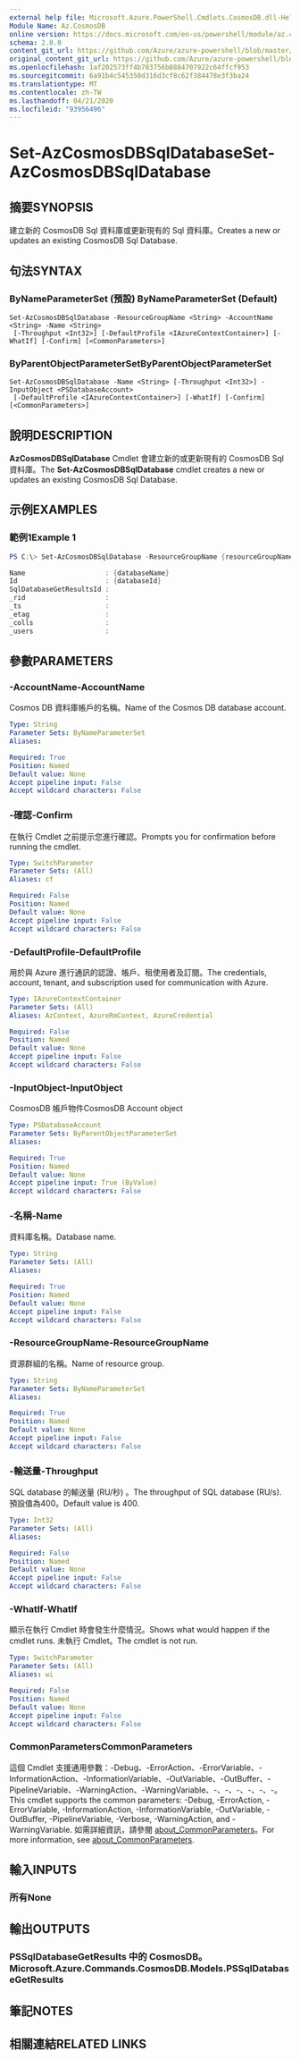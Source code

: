 ```yaml
---
external help file: Microsoft.Azure.PowerShell.Cmdlets.CosmosDB.dll-Help.xml
Module Name: Az.CosmosDB
online version: https://docs.microsoft.com/en-us/powershell/module/az.cosmosdb/set-azcosmosdbsqldatabase
schema: 2.0.0
content_git_url: https://github.com/Azure/azure-powershell/blob/master/src/CosmosDB/CosmosDB/help/Set-AzCosmosDBSqlDatabase.md
original_content_git_url: https://github.com/Azure/azure-powershell/blob/master/src/CosmosDB/CosmosDB/help/Set-AzCosmosDBSqlDatabase.md
ms.openlocfilehash: 1af202573ff4b783756b8884707922c64ffcf953
ms.sourcegitcommit: 6a91b4c545350d316d3cf8c62f384478e3f3ba24
ms.translationtype: MT
ms.contentlocale: zh-TW
ms.lasthandoff: 04/21/2020
ms.locfileid: "93956496"
---
```

# <span data-ttu-id="1848a-101">Set-AzCosmosDBSqlDatabase</span><span class="sxs-lookup"><span data-stu-id="1848a-101">Set-AzCosmosDBSqlDatabase</span></span>

## <span data-ttu-id="1848a-102">摘要</span><span class="sxs-lookup"><span data-stu-id="1848a-102">SYNOPSIS</span></span>
<span data-ttu-id="1848a-103">建立新的 CosmosDB Sql 資料庫或更新現有的 Sql 資料庫。</span><span class="sxs-lookup"><span data-stu-id="1848a-103">Creates a new or updates an existing CosmosDB Sql Database.</span></span>

## <span data-ttu-id="1848a-104">句法</span><span class="sxs-lookup"><span data-stu-id="1848a-104">SYNTAX</span></span>

### <span data-ttu-id="1848a-105">ByNameParameterSet (預設) </span><span class="sxs-lookup"><span data-stu-id="1848a-105">ByNameParameterSet (Default)</span></span>
```
Set-AzCosmosDBSqlDatabase -ResourceGroupName <String> -AccountName <String> -Name <String>
 [-Throughput <Int32>] [-DefaultProfile <IAzureContextContainer>] [-WhatIf] [-Confirm] [<CommonParameters>]
```

### <span data-ttu-id="1848a-106">ByParentObjectParameterSet</span><span class="sxs-lookup"><span data-stu-id="1848a-106">ByParentObjectParameterSet</span></span>
```
Set-AzCosmosDBSqlDatabase -Name <String> [-Throughput <Int32>] -InputObject <PSDatabaseAccount>
 [-DefaultProfile <IAzureContextContainer>] [-WhatIf] [-Confirm] [<CommonParameters>]
```

## <span data-ttu-id="1848a-107">說明</span><span class="sxs-lookup"><span data-stu-id="1848a-107">DESCRIPTION</span></span>
<span data-ttu-id="1848a-108">**AzCosmosDBSqlDatabase** Cmdlet 會建立新的或更新現有的 CosmosDB Sql 資料庫。</span><span class="sxs-lookup"><span data-stu-id="1848a-108">The **Set-AzCosmosDBSqlDatabase** cmdlet creates a new or updates an existing CosmosDB Sql Database.</span></span>

## <span data-ttu-id="1848a-109">示例</span><span class="sxs-lookup"><span data-stu-id="1848a-109">EXAMPLES</span></span>

### <span data-ttu-id="1848a-110">範例1</span><span class="sxs-lookup"><span data-stu-id="1848a-110">Example 1</span></span>
```powershell
PS C:\> Set-AzCosmosDBSqlDatabase -ResourceGroupName {resourceGroupName} -AccountName {accountName}-Name {databaseName}

Name                    : {databaseName}
Id                      : {databaseId}
SqlDatabaseGetResultsId :
_rid                    :
_ts                     :
_etag                   :
_colls                  :
_users                  :
```

## <span data-ttu-id="1848a-111">參數</span><span class="sxs-lookup"><span data-stu-id="1848a-111">PARAMETERS</span></span>

### <span data-ttu-id="1848a-112">-AccountName</span><span class="sxs-lookup"><span data-stu-id="1848a-112">-AccountName</span></span>
<span data-ttu-id="1848a-113">Cosmos DB 資料庫帳戶的名稱。</span><span class="sxs-lookup"><span data-stu-id="1848a-113">Name of the Cosmos DB database account.</span></span>

```yaml
Type: String
Parameter Sets: ByNameParameterSet
Aliases:

Required: True
Position: Named
Default value: None
Accept pipeline input: False
Accept wildcard characters: False
```

### <span data-ttu-id="1848a-114">-確認</span><span class="sxs-lookup"><span data-stu-id="1848a-114">-Confirm</span></span>
<span data-ttu-id="1848a-115">在執行 Cmdlet 之前提示您進行確認。</span><span class="sxs-lookup"><span data-stu-id="1848a-115">Prompts you for confirmation before running the cmdlet.</span></span>

```yaml
Type: SwitchParameter
Parameter Sets: (All)
Aliases: cf

Required: False
Position: Named
Default value: None
Accept pipeline input: False
Accept wildcard characters: False
```

### <span data-ttu-id="1848a-116">-DefaultProfile</span><span class="sxs-lookup"><span data-stu-id="1848a-116">-DefaultProfile</span></span>
<span data-ttu-id="1848a-117">用於與 Azure 進行通訊的認證、帳戶、租使用者及訂閱。</span><span class="sxs-lookup"><span data-stu-id="1848a-117">The credentials, account, tenant, and subscription used for communication with Azure.</span></span>

```yaml
Type: IAzureContextContainer
Parameter Sets: (All)
Aliases: AzContext, AzureRmContext, AzureCredential

Required: False
Position: Named
Default value: None
Accept pipeline input: False
Accept wildcard characters: False
```

### <span data-ttu-id="1848a-118">-InputObject</span><span class="sxs-lookup"><span data-stu-id="1848a-118">-InputObject</span></span>
<span data-ttu-id="1848a-119">CosmosDB 帳戶物件</span><span class="sxs-lookup"><span data-stu-id="1848a-119">CosmosDB Account object</span></span>

```yaml
Type: PSDatabaseAccount
Parameter Sets: ByParentObjectParameterSet
Aliases:

Required: True
Position: Named
Default value: None
Accept pipeline input: True (ByValue)
Accept wildcard characters: False
```

### <span data-ttu-id="1848a-120">-名稱</span><span class="sxs-lookup"><span data-stu-id="1848a-120">-Name</span></span>
<span data-ttu-id="1848a-121">資料庫名稱。</span><span class="sxs-lookup"><span data-stu-id="1848a-121">Database name.</span></span>

```yaml
Type: String
Parameter Sets: (All)
Aliases:

Required: True
Position: Named
Default value: None
Accept pipeline input: False
Accept wildcard characters: False
```

### <span data-ttu-id="1848a-122">-ResourceGroupName</span><span class="sxs-lookup"><span data-stu-id="1848a-122">-ResourceGroupName</span></span>
<span data-ttu-id="1848a-123">資源群組的名稱。</span><span class="sxs-lookup"><span data-stu-id="1848a-123">Name of resource group.</span></span>

```yaml
Type: String
Parameter Sets: ByNameParameterSet
Aliases:

Required: True
Position: Named
Default value: None
Accept pipeline input: False
Accept wildcard characters: False
```

### <span data-ttu-id="1848a-124">-輸送量</span><span class="sxs-lookup"><span data-stu-id="1848a-124">-Throughput</span></span>
<span data-ttu-id="1848a-125">SQL database 的輸送量 (RU/秒) 。</span><span class="sxs-lookup"><span data-stu-id="1848a-125">The throughput of SQL database (RU/s).</span></span>
<span data-ttu-id="1848a-126">預設值為400。</span><span class="sxs-lookup"><span data-stu-id="1848a-126">Default value is 400.</span></span>

```yaml
Type: Int32
Parameter Sets: (All)
Aliases:

Required: False
Position: Named
Default value: None
Accept pipeline input: False
Accept wildcard characters: False
```

### <span data-ttu-id="1848a-127">-WhatIf</span><span class="sxs-lookup"><span data-stu-id="1848a-127">-WhatIf</span></span>
<span data-ttu-id="1848a-128">顯示在執行 Cmdlet 時會發生什麼情況。</span><span class="sxs-lookup"><span data-stu-id="1848a-128">Shows what would happen if the cmdlet runs.</span></span>
<span data-ttu-id="1848a-129">未執行 Cmdlet。</span><span class="sxs-lookup"><span data-stu-id="1848a-129">The cmdlet is not run.</span></span>

```yaml
Type: SwitchParameter
Parameter Sets: (All)
Aliases: wi

Required: False
Position: Named
Default value: None
Accept pipeline input: False
Accept wildcard characters: False
```

### <span data-ttu-id="1848a-130">CommonParameters</span><span class="sxs-lookup"><span data-stu-id="1848a-130">CommonParameters</span></span>
<span data-ttu-id="1848a-131">這個 Cmdlet 支援通用參數：-Debug、-ErrorAction、-ErrorVariable、-InformationAction、-InformationVariable、-OutVariable、-OutBuffer、-PipelineVariable、-WarningAction、-WarningVariable、-、-、-、-、-、-。</span><span class="sxs-lookup"><span data-stu-id="1848a-131">This cmdlet supports the common parameters: -Debug, -ErrorAction, -ErrorVariable, -InformationAction, -InformationVariable, -OutVariable, -OutBuffer, -PipelineVariable, -Verbose, -WarningAction, and -WarningVariable.</span></span> <span data-ttu-id="1848a-132">如需詳細資訊，請參閱 [about_CommonParameters](http://go.microsoft.com/fwlink/?LinkID=113216)。</span><span class="sxs-lookup"><span data-stu-id="1848a-132">For more information, see [about_CommonParameters](http://go.microsoft.com/fwlink/?LinkID=113216).</span></span>

## <span data-ttu-id="1848a-133">輸入</span><span class="sxs-lookup"><span data-stu-id="1848a-133">INPUTS</span></span>

### <span data-ttu-id="1848a-134">所有</span><span class="sxs-lookup"><span data-stu-id="1848a-134">None</span></span>

## <span data-ttu-id="1848a-135">輸出</span><span class="sxs-lookup"><span data-stu-id="1848a-135">OUTPUTS</span></span>

### <span data-ttu-id="1848a-136">PSSqlDatabaseGetResults 中的 CosmosDB。</span><span class="sxs-lookup"><span data-stu-id="1848a-136">Microsoft.Azure.Commands.CosmosDB.Models.PSSqlDatabaseGetResults</span></span>

## <span data-ttu-id="1848a-137">筆記</span><span class="sxs-lookup"><span data-stu-id="1848a-137">NOTES</span></span>

## <span data-ttu-id="1848a-138">相關連結</span><span class="sxs-lookup"><span data-stu-id="1848a-138">RELATED LINKS</span></span>
